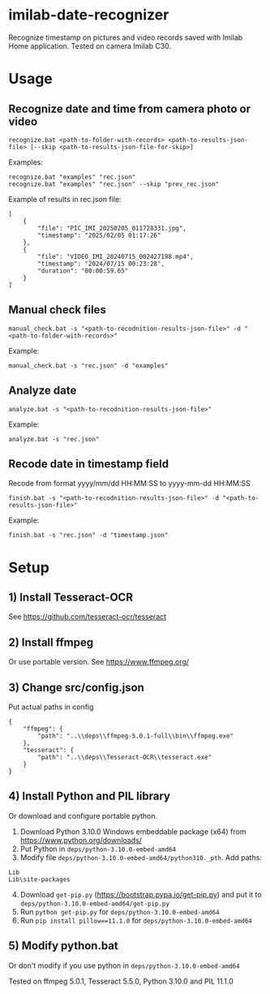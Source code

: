 # imilab-date-recognizer
Recognize timestamp on pictures and video records saved with Imilab Home application. Tested on camera Imilab C30.

# Usage

## Recognize date and time from camera photo or video
```
recognize.bat <path-to-folder-with-records> <path-to-results-json-file> [--skip <path-to-results-json-file-for-skip>]
```
Examples:
```
recognize.bat "examples" "rec.json"
recognize.bat "examples" "rec.json" --skip "prev_rec.json"
```
Example of results in rec.json file:
```
[
    {
        "file": "PIC_IMI_20250205_011728331.jpg",
        "timestamp": "2025/02/05 01:17:26"
    },
    {
        "file": "VIDEO_IMI_20240715_002427198.mp4",
        "timestamp": "2024/07/15 00:23:28",
        "duration": "00:00:59.65"
    }
]
```

## Manual check files
```
manual_check.bat -s "<path-to-recodnition-results-json-file>" -d "<path-to-folder-with-records>"
```
Example:
```
manual_check.bat -s "rec.json" -d "examples"
```

## Analyze date
```
analyze.bat -s "<path-to-recodnition-results-json-file>"
```
Example:
```
analyze.bat -s "rec.json"
```

## Recode date in timestamp field
Recode from format yyyy/mm/dd HH:MM:SS to yyyy-mm-dd HH:MM:SS
```
finish.bat -s "<path-to-recodnition-results-json-file>" -d "<path-to-results-json-file>"
```
Example:
```
finish.bat -s "rec.json" -d "timestamp.json"
```

# Setup

## 1) Install Tesseract-OCR
See https://github.com/tesseract-ocr/tesseract

## 2) Install ffmpeg
Or use portable version. See https://www.ffmpeg.org/

## 3) Change src/config.json
Put actual paths in config
```
{
    "ffmpeg": {
        "path": "..\\deps\\ffmpeg-5.0.1-full\\bin\\ffmpeg.exe"
    },
    "tesseract": {
        "path": "..\\deps\\Tesseract-OCR\\tesseract.exe"
    }
}
```

## 4) Install Python and PIL library
Or download and configure portable python.
1) Download Python 3.10.0 Windows embeddable package (x64) from https://www.python.org/downloads/
2) Put Python in `deps/python-3.10.0-embed-amd64`
3) Modify file `deps/python-3.10.0-embed-amd64/python310._pth`. Add paths:
```
Lib
Lib\site-packages
```
4) Download `get-pip.py` (https://bootstrap.pypa.io/get-pip.py) and put it to `deps/python-3.10.0-embed-amd64/get-pip.py`
5) Run `python get-pip.py` for `deps/python-3.10.0-embed-amd64`
6) Run `pip install pillow==11.1.0` for `deps/python-3.10.0-embed-amd64`

## 5) Modify python.bat
Or don't modify if you use python in `deps/python-3.10.0-embed-amd64`

Tested on ffmpeg 5.0.1, Tesseract 5.5.0, Python 3.10.0 and PIL 11.1.0
